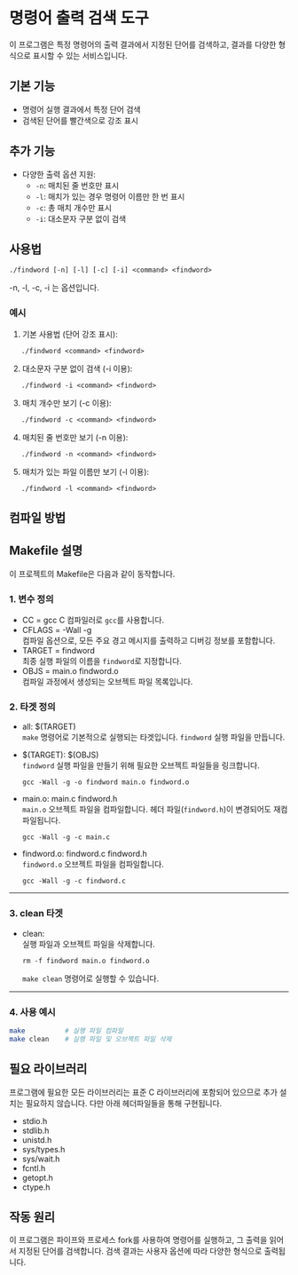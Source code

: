 # 명령어 출력 검색 도구

이 프로그램은 특정 명령어의 출력 결과에서 지정된 단어를 검색하고, 결과를 다양한 형식으로 표시할 수 있는 서비스입니다.

## 기본 기능
- 명령어 실행 결과에서 특정 단어 검색
- 검색된 단어를 빨간색으로 강조 표시

## 추가 기능
- 다양한 출력 옵션 지원:
  - `-n`: 매치된 줄 번호만 표시
  - `-l`: 매치가 있는 경우 명령어 이름만 한 번 표시
  - `-c`: 총 매치 개수만 표시
  - `-i`: 대소문자 구분 없이 검색

## 사용법
```
./findword [-n] [-l] [-c] [-i] <command> <findword>
```

-n, -l, -c, -i 는 옵션입니다.

### 예시

1. 기본 사용법 (단어 강조 표시):
```
   ./findword <command> <findword>
```

2. 대소문자 구분 없이 검색 (-i 이용):
```
   ./findword -i <command> <findword>
```

3. 매치 개수만 보기 (-c 이용):
```
   ./findword -c <command> <findword>
```

4. 매치된 줄 번호만 보기 (-n 이용):
```
   ./findword -n <command> <findword>
```

5. 매치가 있는 파일 이름만 보기 (-l 이용):
```
   ./findword -l <command> <findword>
```

## 컴파일 방법

## Makefile 설명
이 프로젝트의 Makefile은 다음과 같이 동작합니다.

### 1. 변수 정의
- CC = gcc
  C 컴파일러로 `gcc`를 사용합니다.
- CFLAGS = -Wall -g  
  컴파일 옵션으로, 모든 주요 경고 메시지를 출력하고 디버깅 정보를 포함합니다.
- TARGET = findword  
  최종 실행 파일의 이름을 `findword`로 지정합니다.
- OBJS = main.o findword.o  
  컴파일 과정에서 생성되는 오브젝트 파일 목록입니다.

### 2. 타겟 정의

- all: $(TARGET)  
  `make` 명령어로 기본적으로 실행되는 타겟입니다. `findword` 실행 파일을 만듭니다.

- $(TARGET): $(OBJS)  
  `findword` 실행 파일을 만들기 위해 필요한 오브젝트 파일들을 링크합니다.
  ```
  gcc -Wall -g -o findword main.o findword.o
  ```

- main.o: main.c findword.h  
  `main.o` 오브젝트 파일을 컴파일합니다. 헤더 파일(`findword.h`)이 변경되어도 재컴파일됩니다.
  ```
  gcc -Wall -g -c main.c
  ```

- findword.o: findword.c findword.h  
  `findword.o` 오브젝트 파일을 컴파일합니다.
  ```
  gcc -Wall -g -c findword.c
  ```

---

### 3. clean 타겟

- clean:  
  실행 파일과 오브젝트 파일을 삭제합니다.
  ```
  rm -f findword main.o findword.o
  ```
  `make clean` 명령어로 실행할 수 있습니다.

---

### 4. 사용 예시

```bash
make          # 실행 파일 컴파일
make clean    # 실행 파일 및 오브젝트 파일 삭제
```

## 필요 라이브러리

프로그램에 필요한 모든 라이브러리는 표준 C 라이브러리에 포함되어 있으므로 추가 설치는 필요하지 않습니다. 다만 아래 헤더파일들을 통해 구현됩니다.
- stdio.h
- stdlib.h
- unistd.h
- sys/types.h
- sys/wait.h
- fcntl.h
- getopt.h
- ctype.h

## 작동 원리

이 프로그램은 파이프와 프로세스 fork를 사용하여 명령어를 실행하고, 그 출력을 읽어서 지정된 단어를 검색합니다. 검색 결과는 사용자 옵션에 따라 다양한 형식으로 출력됩니다.